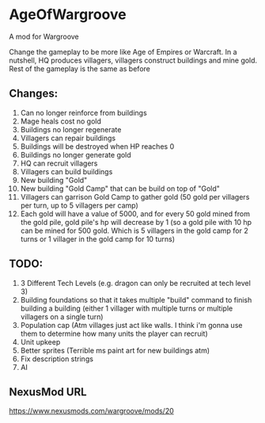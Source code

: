 # AgeOfWargroove
A mod for Wargroove

Change the gameplay to be more like Age of Empires or Warcraft. In a nutshell, HQ produces villagers, villagers construct buildings and mine gold. Rest of the gameplay is the same as before

## Changes:
1. Can no longer reinforce from buildings
1. Mage heals cost no gold
1. Buildings no longer regenerate
1. Villagers can repair buildings
1. Buildings will be destroyed when HP reaches 0
1. Buildings no longer generate gold
1. HQ can recruit villagers
1. Villagers can build buildings
1. New building "Gold"
1. New building "Gold Camp" that can be build on top of "Gold"
1. Villagers can garrison Gold Camp to gather gold (50 gold per villagers per turn, up to 5 villagers per camp)
1. Each gold will have a value of 5000, and for every 50 gold mined from the gold pile, gold pile's hp will decrease by 1 (so a gold pile with 10 hp can be mined for 500 gold. Which is 5 villagers in the gold camp for 2 turns or 1 villager in the gold camp for 10 turns)

## TODO:
1. 3 Different Tech Levels (e.g. dragon can only be recruited at tech level 3)
1. Building foundations so that it takes multiple "build" command to finish building a building (either 1 villager with multiple turns or multiple villagers on a single turn)
1. Population cap (Atm villages just act like walls. I think i'm gonna use them to determine how many units the player can recruit)
1. Unit upkeep
1. Better sprites (Terrible ms paint art for new buildings atm)
1. Fix description strings
1. AI

## NexusMod URL
https://www.nexusmods.com/wargroove/mods/20
